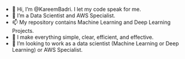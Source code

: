 - 👋 Hi, I’m @KareemBadri. I let my code speak for me.
- 👀 I’m a Data Scientist and AWS Specialist.
- 📫 My repository contains Machine Learning and Deep Learning Projects.
- 🌱 I make everything simple, clear, efficient, and effective. 
- 💞️ I’m looking to work as a data scientist (Machine Learning or Deep Learning) or AWS Specialist. 
